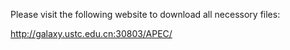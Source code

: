 
Please visit the following website to download all necessory files:

http://galaxy.ustc.edu.cn:30803/APEC/
